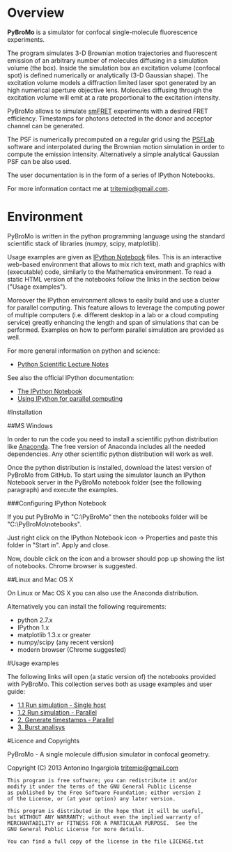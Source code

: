 Overview
=======

**PyBroMo** is a simulator for confocal single-molecule fluorescence experiments.

The program simulates 3-D Brownian motion trajectories and fluorescent
emission of an arbitrary number of molecules diffusing in a simulation volume (the box). 
Inside the simulation box an excitation volume (confocal spot) is defined numerically or 
analytically (3-D Gaussian shape). The excitation volume models a diffraction limited
laser spot generated by an high numerical aperture objective lens. Molecules diffusing 
through the excitation volume will emit at a rate
proportional to the excitation intensity.

PyBroMo allows to simulate [smFRET](http://en.wikipedia.org/wiki/Single-molecule_FRET) 
experiments with a desired FRET efficiency.
Timestamps for photons detected in the donor and acceptor channel can be generated.

The PSF is numerically precomputed on a regular grid using the 
[PSFLab](http://onemolecule.chem.uwm.edu/software) software and interpolated 
during the Brownian motion simulation in order to compute the emission 
intensity. Alternatively a simple analytical Gaussian PSF can be also used.

The user documentation is in the form of a series of IPython Notebooks.

For more information contact me at tritemio@gmail.com.

Environment
==========

PyBroMo is written in the python programming language using the standard 
scientific stack of libraries (numpy, scipy, matplotlib).

Usage examples are given as 
[IPython Notebook](http://ipython.org/notebook.html) files. This is an 
interactive web-based environment that allows to mix rich text, math and graphics with 
(executable) code, similarly to the Mathematica environment. To read
a static HTML version of the notebooks follow the links in the section below
("Usage examples"). 

Moreover the IPython environment allows to easily build and use a cluster 
for parallel computing. This feature allows to leverage the computing power
of multiple computers (i.e. different desktop in a lab or a cloud computing service) greatly enhancing
the length and span of simulations that can be performed. Examples on how to
perform parallel simulation are provided as well.

For more general information on python and science:

* [Python Scientific Lecture Notes](http://scipy-lectures.github.io/)

See also the official IPython documentation:

* [The IPython Notebook](http://ipython.org/ipython-doc/stable/interactive/notebook.html)
* [Using IPython for parallel computing](http://ipython.org/ipython-doc/stable/parallel/index.html)


#Installation


##MS Windows

In order to run the code you need to install a scientific python
distribution like [Anaconda](https://store.continuum.io/cshop/anaconda/).
The free version of Anaconda includes all the needed dependencies.
Any other scientific python distribution will work as well.
 
Once the python distribution is installed, download the latest version
of PyBroMo from GitHub. To start using the simulator
launch an IPython Notebook server in the PyBroMo notebook folder
(see the following paragraph) and execute the examples.

###Configuring IPython Notebook

If you put PyBroMo in "C:\PyBroMo" then the notebooks folder will be 
"C:\PyBroMo\notebooks".

Just right click on the IPython Notebook icon -> Properties and paste 
this folder in "Start in". Apply and close.

Now, double click on the icon and a browser should pop up showing the list
of notebooks. Chrome browser is suggested.

##Linux and Mac OS X

On Linux or Mac OS X you can also use the Anaconda distribution.

Alternatively you can install the following requirements:

 - python 2.7.x
 - IPython 1.x
 - matplotlib 1.3.x or greater
 - numpy/scipy (any recent version)
 - modern browser (Chrome suggested)
 
#Usage examples

The following links will open (a static version of) the notebooks provided
with PyBroMo. This collection serves both as usage examples and user guide:

* [1.1 Run simulation - Single host](http://nbviewer.ipython.org/urls/raw.github.com/tritemio/PyBroMo/master/notebooks/PyBroMo%2520-%25201.1%2520Run%2520simulation%2520-%2520Single%2520host.ipynb)
* [1.2 Run simulation - Parallel](http://nbviewer.ipython.org/urls/raw.github.com/tritemio/PyBroMo/master/notebooks/PyBroMo%2520-%25201.2%2520Run%2520simulation%2520-%2520Parallel.ipynb)
* [2. Generate timestamps - Parallel](http://nbviewer.ipython.org/urls/raw.github.com/tritemio/PyBroMo/master/notebooks/PyBroMo%2520-%25202.%2520Generate%2520timestamps%2520-%2520Parallel.ipynb)
* [3. Burst analisys](http://nbviewer.ipython.org/urls/raw.github.com/tritemio/PyBroMo/master/notebooks/PyBroMo%2520-%25203.%2520Burst%2520analisys.ipynb)


#Licence and Copyrights

PyBroMo - A single molecule diffusion simulator in confocal geometry.

Copyright (C) 2013  Antonino Ingargiola <tritemio@gmail.com>

    This program is free software; you can redistribute it and/or
    modify it under the terms of the GNU General Public License
    as published by the Free Software Foundation; either version 2
    of the License, or (at your option) any later version.

    This program is distributed in the hope that it will be useful,
    but WITHOUT ANY WARRANTY; without even the implied warranty of
    MERCHANTABILITY or FITNESS FOR A PARTICULAR PURPOSE.  See the
    GNU General Public License for more details.

    You can find a full copy of the license in the file LICENSE.txt

